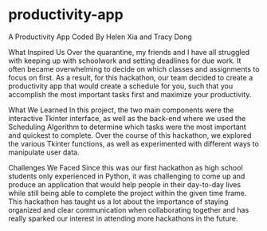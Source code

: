 # productivity-app
A Productivity App
Coded By Helen Xia and Tracy Dong

What Inspired Us Over the quarantine, my friends and I have all struggled with keeping up with schoolwork and setting deadlines for due work. It often became overwhelming to decide on which classes and assignments to focus on first. As a result, for this hackathon, our team decided to create a productivity app that would create a schedule for you, such that you accomplish the most important tasks first and maximize your productivity.

What We Learned In this project, the two main components were the interactive Tkinter interface, as well as the back-end where we used the Scheduling Algorithm to determine which tasks were the most important and quickest to complete. Over the course of this hackathon, we explored the various Tkinter functions, as well as experimented with different ways to manipulate user data.

Challenges We Faced Since this was our first hackathon as high school students only experienced in Python, it was challenging to come up and produce an application that would help people in their day-to-day lives while still being able to complete the project within the given time frame. This hackathon has taught us a lot about the importance of staying organized and clear communication when collaborating together and has really sparked our interest in attending more hackathons in the future.
